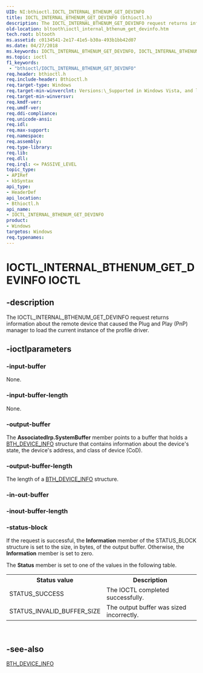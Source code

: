 ```yaml
---
UID: NI:bthioctl.IOCTL_INTERNAL_BTHENUM_GET_DEVINFO
title: IOCTL_INTERNAL_BTHENUM_GET_DEVINFO (bthioctl.h)
description: The IOCTL_INTERNAL_BTHENUM_GET_DEVINFO request returns information about the remote device that caused the Plug and Play (PnP) manager to load the current instance of the profile driver.
old-location: bltooth\ioctl_internal_bthenum_get_devinfo.htm
tech.root: bltooth
ms.assetid: c0134541-2e17-41e5-b30a-493b1bb42d07
ms.date: 04/27/2018
ms.keywords: IOCTL_INTERNAL_BTHENUM_GET_DEVINFO, IOCTL_INTERNAL_BTHENUM_GET_DEVINFO control, IOCTL_INTERNAL_BTHENUM_GET_DEVINFO control code [Bluetooth Devices], bltooth.ioctl_internal_bthenum_get_devinfo, bth_ioctls_08047b17-31ae-4497-b83d-21e42058765f.xml, bthioctl/IOCTL_INTERNAL_BTHENUM_GET_DEVINFO
ms.topic: ioctl
f1_keywords:
 - "bthioctl/IOCTL_INTERNAL_BTHENUM_GET_DEVINFO"
req.header: bthioctl.h
req.include-header: Bthioctl.h
req.target-type: Windows
req.target-min-winverclnt: Versions:\_Supported in Windows Vista, and later.
req.target-min-winversvr: 
req.kmdf-ver: 
req.umdf-ver: 
req.ddi-compliance: 
req.unicode-ansi: 
req.idl: 
req.max-support: 
req.namespace: 
req.assembly: 
req.type-library: 
req.lib: 
req.dll: 
req.irql: <= PASSIVE_LEVEL
topic_type:
- APIRef
- kbSyntax
api_type:
- HeaderDef
api_location:
- Bthioctl.h
api_name:
- IOCTL_INTERNAL_BTHENUM_GET_DEVINFO
product:
- Windows
targetos: Windows
req.typenames: 
---
```


# IOCTL_INTERNAL_BTHENUM_GET_DEVINFO IOCTL


## -description



The IOCTL_INTERNAL_BTHENUM_GET_DEVINFO request returns information about the remote device that
     caused the Plug and Play (PnP) manager to load the current instance of the profile driver.




## -ioctlparameters




### -input-buffer

None.


### -input-buffer-length

None.


### -output-buffer

The 
      <b>AssociatedIrp.SystemBuffer</b> member points to a buffer that holds a 
      <a href="https://go.microsoft.com/fwlink/p/?linkid=50713">BTH_DEVICE_INFO</a> structure that
      contains information about the device's state, the device's address, and class of device (CoD).


### -output-buffer-length

The length of a 
      <a href="https://go.microsoft.com/fwlink/p/?linkid=50713">BTH_DEVICE_INFO</a> structure.


### -in-out-buffer








### -inout-buffer-length








### -status-block

If the request is successful, the 
      <b>Information</b> member of the STATUS_BLOCK structure is set to the size, in bytes, of the output
      buffer. Otherwise, the 
      <b>Information</b> member is set to zero.

The 
      <b>Status</b> member is set to one of the values in the following table.

<table>
<tr>
<th>Status value</th>
<th>Description</th>
</tr>
<tr>
<td>
STATUS_SUCCESS

</td>
<td>
The IOCTL completed successfully.

</td>
</tr>
<tr>
<td>
STATUS_INVALID_BUFFER_SIZE

</td>
<td>
The output buffer was sized incorrectly.

</td>
</tr>
</table>
 


## -see-also




<a href="https://go.microsoft.com/fwlink/p/?linkid=50713">BTH_DEVICE_INFO</a>
 

 

